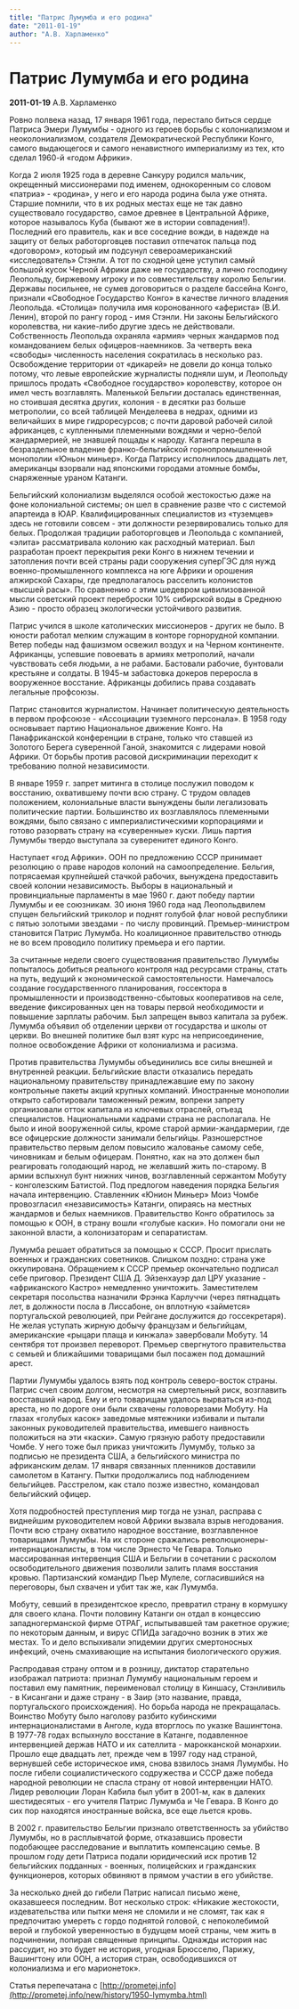 ```yaml
---
title: "Патрис Лумумба и его родина"
date: "2011-01-19"
author: "А.В. Харламенко"
---
```


# Патрис Лумумба и его родина

**2011-01-19** А.В. Харламенко

Ровно полвека назад, 17 января 1961 года, перестало биться сердце Патриса Эмери Лумумбы - одного из героев борьбы с колониализмом и неоколониализмом, создателя Демократической Республики Конго, самого выдающегося и самого ненавистного империализму из тех, кто сделал 1960-й «годом Африки».

Когда 2 июля 1925 года в деревне Санкуру родился мальчик, окрещенный миссионерами под именем, однокоренным со словом «патриа» - «родина», у него и его народа родина была уже отнята. Старшие помнили, что в их родных местах еще не так давно существовало государство, самое древнее в Центральной Африке, которое называлось Куба (бывают же в истории совпадения!). Последний его правитель, как и все соседние вожди, в надежде на защиту от белых работорговцев поставил отпечаток пальца под «договором», который им подсунул североамериканский «исследователь» Стэнли. А тот по сходной цене уступил самый большой кусок Черной Африки даже не государству, а лично господину Леопольду, биржевому игроку и по совместительству королю Бельгии. Державы посильнее, не сумев договориться о разделе бассейна Конго, признали «Свободное Государство Конго» в качестве личного владения Леопольда. «Столица» получила имя коронованного «афериста» (В.И. Ленин), второй по рангу город - имя Стэнли. Ни законы Бельгийского королевства, ни какие-либо другие здесь не действовали. Собственность Леопольда охраняла «армия» черных жандармов под командованием белых офицеров-наемников. За четверть века «свободы» численность населения сократилась в несколько раз. Освобождение территории от «дикарей» не довели до конца только потому, что левые европейские журналисты подняли шум, и Леопольду пришлось продать «Свободное государство» королевству, которое он имел честь возглавлять. Маленькой Бельгии досталась единственная, но стоившая десятка других, колония - в десятки раз больше метрополии, со всей таблицей Менделеева в недрах, одними из величайших в мире гидроресурсов; с почти даровой рабочей силой африканцев, с купленными племенными вождями и черно-белой жандармерией, не знавшей пощады к народу. Катанга перешла в безраздельное владение франко-бельгийской горнопромышленной монополии «Юньон миньер». Когда Патрису исполнилось двадцать лет, американцы взорвали над японскими городами атомные бомбы, снаряженные ураном Катанги.

Бельгийский колониализм выделялся особой жестокостью даже на фоне колониальной системы; он шел в сравнение разве что с системой апартеида в ЮАР. Квалифицированных специалистов из «туземцев» здесь не готовили совсем - эти должности резервировались только для белых. Продолжая традиции работорговцев и Леопольда с компанией, «элита» рассматривала колонию как расходный материал. Был разработан проект перекрытия реки Конго в нижнем течении и затопления почти всей страны ради сооружения суперГЭС для нужд военно-промышленного комплекса на юге Африки и орошения алжирской Сахары, где предполагалось расселить колонистов «высшей расы». По сравнению с этим шедевром цивилизованной мысли советский проект переброски 10% сибирской воды в Среднюю Азию - просто образец экологически устойчивого развития.

Патрис учился в школе католических миссионеров - других не было. В юности работал мелким служащим в конторе горнорудной компании. Ветер победы над фашизмом освежил воздух и на Черном континенте. Африканцы, успевшие повоевать в армиях метрополий, начали чувствовать себя людьми, а не рабами. Бастовали рабочие, бунтовали крестьяне и солдаты. В 1945-м забастовка докеров переросла в вооруженное восстание. Африканцы добились права создавать легальные профсоюзы.

Патрис становится журналистом. Начинает политическую деятельность в первом профсоюзе - «Ассоциации туземного персонала». В 1958 году основывает партию Национальное движение Конго. На Панафриканской конференции в стране, только что ставшей из Золотого Берега суверенной Ганой, знакомится с лидерами новой Африки. От борьбы против расовой дискриминации переходит к требованию полной независимости.

В январе 1959 г. запрет митинга в столице послужил поводом к восстанию, охватившему почти всю страну. С трудом овладев положением, колониальные власти вынуждены были легализовать политические партии. Большинство их возглавлялось племенными вождями, было связано с империалистическими корпорациями и готово разорвать страну на «суверенные» куски. Лишь партия Лумумбы твердо выступала за суверенитет единого Конго.

Наступает «год Африки». ООН по предложению СССР принимает резолюцию о праве народов колоний на самоопределение. Бельгия, потрясаемая крупнейшей стачкой рабочих, вынуждена предоставить своей колонии независимость. Выборы в национальный и провинциальные парламенты в мае 1960 г. дают победу партии Лумумбы и ее союзникам. 30 июня 1960 года над Леопольдвилем спущен бельгийский триколор и поднят голубой флаг новой республики с пятью золотыми звездами - по числу провинций. Премьер-министром становится Патрис Лумумба. Но коалиционное правительство отнюдь не во всем проводило политику премьера и его партии.

За считанные недели своего существования правительство Лумумбы попыталось добиться реального контроля над ресурсами страны, стать на путь, ведущий к экономической самостоятельности. Намечалось создание государственного планирования, госсектора в промышленности и производственно-сбытовых кооперативов на селе, введение фиксированных цен на товары первой необходимости и повышение зарплаты рабочим. Был запрещен вывоз капитала за рубеж. Лумумба объявил об отделении церкви от государства и школы от церкви. Во внешней политике был взят курс на неприсоединение, полное освобождение Африки от колониализма и расизма.

Против правительства Лумумбы объединились все силы внешней и внутренней реакции. Бельгийские власти отказались передать национальному правительству принадлежавшие ему по закону контрольные пакеты акций крупных компаний. Иностранные монополии открыто саботировали таможенный режим, вопреки запрету организовали отток капитала из ключевых отраслей, отъезд специалистов. Национальными кадрами страна не располагала. Не было и иной вооруженной силы, кроме старой армии-жандармерии, где все офицерские должности занимали бельгийцы. Разношерстное правительство первым делом повысило жалованье самому себе, чиновникам и белым офицерам. Понятно, как на это должен был реагировать голодающий народ, не желавший жить по-старому. В армии вспыхнул бунт нижних чинов, возглавленный сержантом Мобуту - конголезским Батистой. Под предлогом наведения порядка Бельгия начала интервенцию. Ставленник «Юнион Миньер» Моиз Чомбе провозгласил «независимость» Катанги, опираясь на местных жандармов и белых наемников. Правительство Конго обратилось за помощью к ООН, в страну вошли «голубые каски». Но помогали они не законной власти, а колонизаторам и сепаратистам.

Лумумба решает обратиться за помощью к СССР. Просит прислать военных и гражданских советников. Слишком поздно: страна уже оккупирована. Обращением к СССР премьер окончательно подписал себе приговор. Президент США Д. Эйзенхауэр дал ЦРУ указание - «африканского Кастро» немедленно уничтожить. Заместителем секретаря посольства назначили Фрэнка Карлуччи (через пятнадцать лет, в должности посла в Лиссабоне, он вплотную «займется» португальской революцией, при Рейгане дослужится до госсекретаря). Не желая уступать жирную добычу французам и бельгийцам, американские «рыцари плаща и кинжала» завербовали Мобуту. 14 сентября тот произвел переворот. Премьер свергнутого правительства с семьей и ближайшими товарищами был посажен под домашний арест.

Партии Лумумбы удалось взять под контроль северо-восток страны. Патрис счел своим долгом, несмотря на смертельный риск, возглавить восставший народ. Ему и его товарищам удалось вырваться из-под ареста, но по дороге они были схвачены головорезами Мобуту. На глазах «голубых касок» заведомые мятежники избивали и пытали законных руководителей правительства, имевшего наивность положиться на эти «каски». Самую грязную работу предоставили Чомбе. У него тоже был приказ уничтожить Лумумбу, только за подписью не президента США, а бельгийского министра по африканским делам. 17 января связанных пленников доставили самолетом в Катангу. Пытки продолжались под наблюдением бельгийцев. Расстрелом, как стало позже известно, командовал бельгийский офицер.

Хотя подробностей преступления мир тогда не узнал, расправа с виднейшим руководителем новой Африки вызвала взрыв негодования. Почти всю страну охватило народное восстание, возглавленное товарищами Лумумбы. На их стороне сражались революционеры-интернационалисты, в том числе Эрнесто Че Гевара. Только массированная интервенция США и Бельгии в сочетании с расколом освободительного движения позволили залить пламя восстания кровью. Партизанский командир Пьер Мулеле, согласившийся на переговоры, был схвачен и убит так же, как Лумумба.

Мобуту, севший в президентское кресло, превратил страну в кормушку для своего клана. Почти половину Катанги он отдал в концессию западногерманской фирме ОТРАГ, испытывавшей там ракетное оружие; по некоторым данным, и вирус СПИДа загадочно возник в этих же местах. То и дело вспыхивали эпидемии других смертоносных инфекций, очень смахивающие на испытания биологического оружия.

Распродавая страну оптом и в розницу, диктатор старательно изображал патриота: признал Лумумбу национальным героем и поставил ему памятник, переименовал столицу в Киншасу, Стэнливиль - в Кисангани и даже страну - в Заир (это название, правда, португальского происхождения). Но борьба народа не прекращалась. Воинство Мобуту было наголову разбито кубинскими интернационалистами в Анголе, куда вторглось по указке Вашингтона. В 1977-78 годах вспыхнуло восстание в Катанге, подавленное интервенцией держав НАТО и их сателлита - марокканской монархии. Прошло еще двадцать лет, прежде чем в 1997 году над страной, вернувшей себе историческое имя, снова взвилось знамя Лумумбы. Но после гибели социалистического содружества и СССР даже победа народной революции не спасла страну от новой интервенции НАТО. Лидер революции Лоран Кабила был убит в 2001-м, как в далеких шестидесятых - его учителя Патрис Лумумба и Че Гевара. В Конго до сих пор находятся иностранные войска, все еще льется кровь.

В 2002 г. правительство Бельгии признало ответственность за убийство Лумумбы, но в расплывчатой форме, отказавшись провести подобающее расследование и выплатить компенсацию семье. В прошлом году дети Патриса подали юридический иск против 12 бельгийских подданных - военных, полицейских и гражданских функционеров, которых обвиняют в прямом участии в его убийстве.

За несколько дней до гибели Патрис написал письмо жене, оказавшееся последним. Вот несколько строк: «Никакие жестокости, издевательства или пытки меня не сломили и не сломят, так как я предпочитаю умереть с гордо поднятой головой, с непоколебимой верой и глубокой уверенностью в будущем моей страны, чем жить в подчинении, попирая священные принципы. Однажды история нас рассудит, но это будет не история, угодная Брюсселю, Парижу, Вашингтону или ООН, а история стран, освободившихся от колониализма и его марионеток».

Статья перепечатана с [http://prometej.info](http://prometej.info/new/history/1950-lymymba.html)